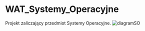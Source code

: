 # WAT_Systemy_Operacyjne
Projekt zaliczający przedmiot Systemy Operacyjne.
![diagramSO](https://user-images.githubusercontent.com/52038211/151854127-c3bd5c9c-69ee-4443-be51-58219fd56738.png)
